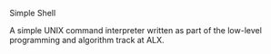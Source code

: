 Simple Shell 

A simple UNIX command interpreter written as part of the low-level programming and algorithm track at ALX.



